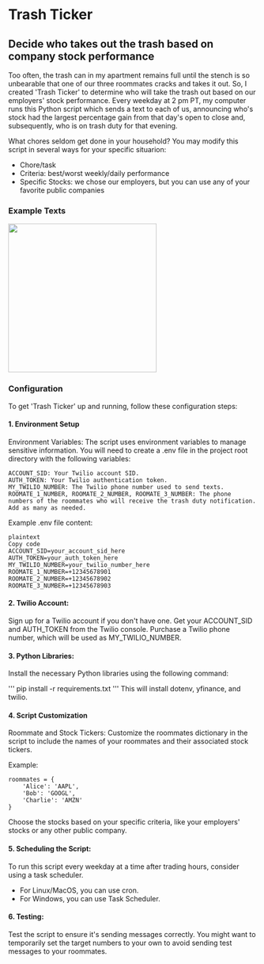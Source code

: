 # Trash Ticker
## Decide who takes out the trash based on company stock performance

Too often, the trash can in my apartment remains full until the stench is so unbearable that one of our three roommates cracks and takes it out. So, I created 'Trash Ticker' to determine who will take the trash out based on our employers' stock performance. Every weekday at 2 pm PT, my computer runs this Python script which sends a text to each of us, announcing who's stock had the largest percentage gain from that day's open to close and, subsequently, who is on trash duty for that evening.

What chores seldom get done in your household? You may modify this script in several ways for your specific situarion: 
* Chore/task
* Criteria: best/worst weekly/daily performance
* Specific Stocks: we chose our employers, but you can use any of your favorite public companies
 
### Example Texts
<img src="https://github.com/Shaan-Ahuja/Trash-Ticker/assets/82416480/b762b58e-882f-47f1-99b2-979c7ded784a" width="300">


### Configuration
To get 'Trash Ticker' up and running, follow these configuration steps:

#### 1. Environment Setup
Environment Variables:
The script uses environment variables to manage sensitive information. You will need to create a .env file in the project root directory with the following variables:

```
ACCOUNT_SID: Your Twilio account SID.
AUTH_TOKEN: Your Twilio authentication token.
MY_TWILIO_NUMBER: The Twilio phone number used to send texts.
ROOMATE_1_NUMBER, ROOMATE_2_NUMBER, ROOMATE_3_NUMBER: The phone numbers of the roommates who will receive the trash duty notification. Add as many as needed.
```

Example .env file content:
```
plaintext
Copy code
ACCOUNT_SID=your_account_sid_here
AUTH_TOKEN=your_auth_token_here
MY_TWILIO_NUMBER=your_twilio_number_here
ROOMATE_1_NUMBER=+12345678901
ROOMATE_2_NUMBER=+12345678902
ROOMATE_3_NUMBER=+12345678903
```

#### 2. Twilio Account:

Sign up for a Twilio account if you don't have one.
Get your ACCOUNT_SID and AUTH_TOKEN from the Twilio console.
Purchase a Twilio phone number, which will be used as MY_TWILIO_NUMBER.


#### 3. Python Libraries:
Install the necessary Python libraries using the following command:

'''
pip install -r requirements.txt
'''
This will install dotenv, yfinance, and twilio.


#### 4. Script Customization
Roommate and Stock Tickers:
Customize the roommates dictionary in the script to include the names of your roommates and their associated stock tickers.

Example:
```
roommates = {
    'Alice': 'AAPL',
    'Bob': 'GOOGL',
    'Charlie': 'AMZN'
}
```
Choose the stocks based on your specific criteria, like your employers' stocks or any other public company.

#### 5. Scheduling the Script:
To run this script every weekday at a time after trading hours, consider using a task scheduler.

* For Linux/MacOS, you can use cron.
* For Windows, you can use Task Scheduler.
  
#### 6. Testing:
Test the script to ensure it's sending messages correctly. You might want to temporarily set the target numbers to your own to avoid sending test messages to your roommates.

